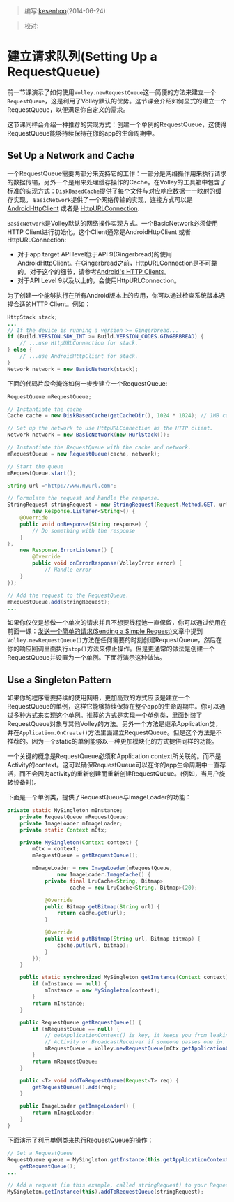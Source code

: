 > 编写:[kesenhoo](https://github.com/kesenhoo)(2014-06-24)

> 校对:

# 建立请求队列(Setting Up a RequestQueue)

前一节课演示了如何使用`Volley.newRequestQueue`这一简便的方法来建立一个`RequestQueue`，这是利用了Volley默认的优势。这节课会介绍如何显式的建立一个RequestQueue，以便满足你自定义的需求。

这节课同样会介绍一种推荐的实现方式：创建一个单例的RequestQueue，这使得RequestQueue能够持续保持在你的app的生命周期中。

## Set Up a Network and Cache
一个RequestQueue需要两部分来支持它的工作：一部分是网络操作用来执行请求的数据传输，另外一个是用来处理缓存操作的Cache。在Volley的工具箱中包含了标准的实现方式：`DiskBasedCache`提供了每个文件与对应响应数据一一映射的缓存实现。 `BasicNetwork`提供了一个网络传输的实现，连接方式可以是[AndroidHttpClient](http://developer.android.com/reference/android/net/http/AndroidHttpClient.html) 或者是 [HttpURLConnection](http://developer.android.com/reference/java/net/HttpURLConnection.html).

`BasicNetwork`是Volley默认的网络操作实现方式。一个BasicNetwork必须使用HTTP Client进行初始化。这个Client通常是AndroidHttpClient 或者 HttpURLConnection:

* 对于app target API level低于API 9(Gingerbread)的使用AndroidHttpClient。在Gingerbread之前，HttpURLConnection是不可靠的。对于这个的细节，请参考[Android's HTTP Clients](http://android-developers.blogspot.com/2011/09/androids-http-clients.html)。
* 对于API Level 9以及以上的，会使用HttpURLConnection。

为了创建一个能够执行在所有Android版本上的应用，你可以通过检查系统版本选择合适的HTTP Client。例如：

```java
HttpStack stack;
...
// If the device is running a version >= Gingerbread...
if (Build.VERSION.SDK_INT >= Build.VERSION_CODES.GINGERBREAD) {
    // ...use HttpURLConnection for stack.
} else {
    // ...use AndroidHttpClient for stack.
}
Network network = new BasicNetwork(stack);
```

下面的代码片段会掩饰如何一步步建立一个RequestQueue:

```java
RequestQueue mRequestQueue;

// Instantiate the cache
Cache cache = new DiskBasedCache(getCacheDir(), 1024 * 1024); // 1MB cap

// Set up the network to use HttpURLConnection as the HTTP client.
Network network = new BasicNetwork(new HurlStack());

// Instantiate the RequestQueue with the cache and network.
mRequestQueue = new RequestQueue(cache, network);

// Start the queue
mRequestQueue.start();

String url ="http://www.myurl.com";

// Formulate the request and handle the response.
StringRequest stringRequest = new StringRequest(Request.Method.GET, url,
        new Response.Listener<String>() {
    @Override
    public void onResponse(String response) {
        // Do something with the response
    }
},
    new Response.ErrorListener() {
        @Override
        public void onErrorResponse(VolleyError error) {
            // Handle error
    }
});

// Add the request to the RequestQueue.
mRequestQueue.add(stringRequest);
...
```

如果你仅仅是想做一个单次的请求并且不想要线程池一直保留，你可以通过使用在前面一课：[发送一个简单的请求(Sending a Simple Request)](simple.html)文章中提到`Volley.newRequestQueue()`方法在任何需要的时刻创建RequestQueue，然后在你的响应回调里面执行`stop()`方法来停止操作。但是更通常的做法是创建一个RequestQueue并设置为一个单例。下面将演示这种做法。

## Use a Singleton Pattern

如果你的程序需要持续的使用网络，更加高效的方式应该是建立一个RequestQueue的单例，这样它能够持续保持在整个app的生命周期中。你可以通过多种方式来实现这个单例。推荐的方式是实现一个单例类，里面封装了RequestQueue对象与其他Volley的方法。另外一个方法是继承Application类，并在`Application.OnCreate()`方法里面建立RequestQueue。但是这个方法是不推荐的。因为一个static的单例能够以一种更加模块化的方式提供同样的功能。

一个关键的概念是RequestQueue必须和Application context所关联的。而不是Activity的context。这可以确保RequestQueue可以在你的app生命周期中一直存活，而不会因为activity的重新创建而重新创建RequestQueue。(例如，当用户旋转设备时)。

下面是一个单例类，提供了RequestQueue与ImageLoader的功能：

```java
private static MySingleton mInstance;
    private RequestQueue mRequestQueue;
    private ImageLoader mImageLoader;
    private static Context mCtx;

    private MySingleton(Context context) {
        mCtx = context;
        mRequestQueue = getRequestQueue();

        mImageLoader = new ImageLoader(mRequestQueue,
                new ImageLoader.ImageCache() {
            private final LruCache<String, Bitmap>
                    cache = new LruCache<String, Bitmap>(20);

            @Override
            public Bitmap getBitmap(String url) {
                return cache.get(url);
            }

            @Override
            public void putBitmap(String url, Bitmap bitmap) {
                cache.put(url, bitmap);
            }
        });
    }

    public static synchronized MySingleton getInstance(Context context) {
        if (mInstance == null) {
            mInstance = new MySingleton(context);
        }
        return mInstance;
    }

    public RequestQueue getRequestQueue() {
        if (mRequestQueue == null) {
            // getApplicationContext() is key, it keeps you from leaking the
            // Activity or BroadcastReceiver if someone passes one in.
            mRequestQueue = Volley.newRequestQueue(mCtx.getApplicationContext());
        }
        return mRequestQueue;
    }

    public <T> void addToRequestQueue(Request<T> req) {
        getRequestQueue().add(req);
    }

    public ImageLoader getImageLoader() {
        return mImageLoader;
    }
}
```

下面演示了利用单例类来执行RequestQueue的操作：

```java
// Get a RequestQueue
RequestQueue queue = MySingleton.getInstance(this.getApplicationContext()).
    getRequestQueue();
...

// Add a request (in this example, called stringRequest) to your RequestQueue.
MySingleton.getInstance(this).addToRequestQueue(stringRequest);
```









